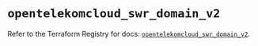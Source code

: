 # `opentelekomcloud_swr_domain_v2`

Refer to the Terraform Registry for docs: [`opentelekomcloud_swr_domain_v2`](https://registry.terraform.io/providers/opentelekomcloud/opentelekomcloud/1.36.28/docs/resources/swr_domain_v2).
